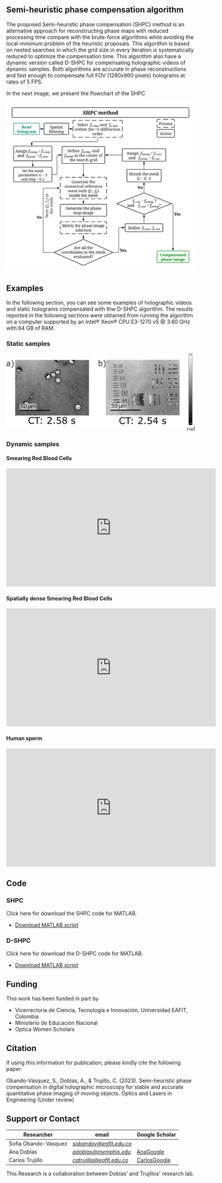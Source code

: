 ## Semi-heuristic phase compensation algorithm

The proposed Semi-heuristic phase compensation (SHPC) method is an alternative approach for reconstructing phase maps with reduced processing time compare with the brute-force algorithms while avoiding the local-minimum problem of the heuristic proposals. This algorithm is based on nested searches in which the grid size in every iteration is systematically reduced to optimize the compensation time. This algorithm also have a dynamic version called D-SHPC for compensating holographic videos of dynamic samples. Both algorithms are accurate in phase reconstructions and fast enough to compensate full FOV (1280x960 pixels) holograms at rates of 5 FPS.

In the next image, we present the flowchart of the SHPC

![SHPC Flowchart](https://raw.githubusercontent.com/sobandov/SHPC/gh-pages/SHPC_flowchart.png "SHPC Flowchart")

## Examples
In the following section, you can see some examples of holographic videos and static holograms compensated with thw D-SHPC algorithm. 
The results reported in the following sections were obtained from running the algorithm on a computer supported by an Intel® Xeon® CPU E3-1270 v5 @ 3.60 GHz with 64 GB of RAM.

### Static samples

![SHPC static results](https://raw.githubusercontent.com/sobandov/SHPC/gh-pages/Static_results_SHPC.png "SHPC static results")



### Dynamic samples

#### Smearing Red Blood Cells
<p align="center">
<iframe width="560" height="315" src="https://www.youtube.com/embed/oN_x9qtwUy0" title="YouTube video player" frameborder="0" allow="accelerometer; autoplay; clipboard-write; encrypted-media; gyroscope; picture-in-picture; web-share" allowfullscreen></iframe>
</p>  

#### Spatially dense Smearing Red Blood Cells
<p align="center">
<iframe width="560" height="315" src="https://www.youtube.com/embed/q1RZo6z9k2w" title="YouTube video player" frameborder="0" allow="accelerometer; autoplay; clipboard-write; encrypted-media; gyroscope; picture-in-picture; web-share" allowfullscreen></iframe>
</p>  

#### Human sperm
<p align="center">
<iframe width="560" height="315" src="https://www.youtube.com/embed/254SkoXl11w" title="YouTube video player" frameborder="0" allow="accelerometer; autoplay; clipboard-write; encrypted-media; gyroscope; picture-in-picture; web-share" allowfullscreen></iframe>
</p>  

## Code 

### SHPC
Click here for download the SHPC code for MATLAB. 
* [Download MATLAB script](https://drive.google.com/file/d/1lD9ztyp4y3C8RYvCuQzkb_T7Gziqa3NP/view?usp=share_link)

### D-SHPC
Click here for download the D-SHPC code for MATLAB. 
* [Download MATLAB script](https://drive.google.com/file/d/103gG4ugyUfembWi-b9zP-oE6lvEErj01/view?usp=share_link)


## Funding
This work has been funded in part by
<ul>
  <li>Vicerrectoria de Ciencia, Tecnología e Innovación, Universidad EAFIT, Colombia</li>
  <li>Ministerio de Educación Nacional</li>
  <li>Optica  Women Scholars</li>
</ul>

## Citation
If using this information for publication, please kindly cite the following paper:

Obando-Vásquez, S., Doblas, A., & Trujillo, C. (2023). Semi-heuristic phase compensation in digital holographic microscopy for stable and accurate quantitative phase imaging of moving objects. Optics and Lasers in Engineering (Under review)

## Support or Contact 

| Researcher  | email | Google Scholar | 
| ------------- | ------------- |-------------| 
| Sofia Obando-Vasquez | *sobandov@eafit.edu.co* |  | 
| Ana Doblas| *adoblas@memphis.edu* | [AnaGoogle](https://scholar.google.es/citations?user=PvvDEMYAAAAJ&hl=en) |
| Carlos Trujillo| *catrujilla@eafit.edu.co* | [CarlosGoogle](https://scholar.google.com/citations?user=BKVrl2gAAAAJ&hl=es) |

This Research is a collaboration between Doblas’ and Trujillos’ research lab.

